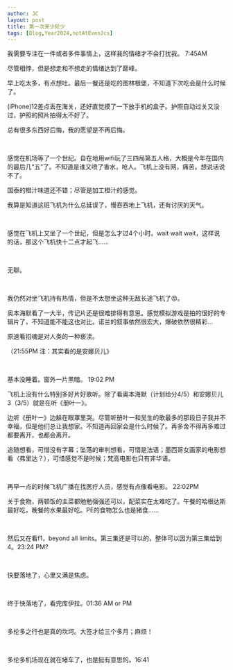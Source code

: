 ```yaml
---
author: JC
layout: post
title: 第一次来少轮少
tags: [Blog,Year2024,notAtEvenJcs]
---
```


我需要专注在一件或者多件事情上，这样我的情绪才不会打扰我。 7:45AM

尽管相悖，但是想走和不想走的情绪达到了巅峰。

早上吃太多，有点想吐。最后一餐还是吃的图林根堡，不知道下次吃会是什么时候了。

(iPhone)12差点丢在海关，还好直觉摸了一下放手机的盒子。护照自动过关又没过，护照的照片拍得太不好了。

总有很多东西好后悔，我的愿望是不再后悔。

<br>

感觉在机场等了一个世纪。自在地用wifi玩了三四局第五人格，大概是今年在国内的最后几“五”了。不知道是谁又喷了香水，呛人。飞机上没有网，痛苦。想说话说不了。 

国泰的橙汁味道还不错；尽管是加工橙汁的感觉。

我算是知道这班飞机为什么总延误了，慢吞吞地上飞机，还有讨厌的天气。

<br>

感觉在飞机上又坐了一个世纪，但是怎么才过4个小时。wait wait wait，这样说的话，那这个飞机快十二点才起飞…… 

<br>

无聊。

<br>

我仍然对坐飞机持有热情，但是不太想坐这种无敌长途飞机了😡。

奥本海默看了一大半，传记片还是很难排得有意思。感觉模拟游戏是拍的很好的专辑片了，不知道能不能这也对比。诺兰的叙事依然很宏大，爆破依然很精彩…

原速看招魂是对人类的一种亵渎。

（21:55PM 注：其实看的是安娜贝儿》

<br>

基本没睡着。窗外一片黑暗。 19:02 PM

飞机上没有什么特别多好片好歌听。除了看奥本海默（计划给分4/5）和安娜贝儿3（3/5）就是在听《册叶一》。

边听《册叶一》边躲在眼罩里哭。尽管听册叶一和吴生的歌最多的那段日子我并不幸福，但是他们总让我想家。不知道再回家会是什么时候了。再多舍不得再多难过都要离开，也都会离开。

追随想看，可惜没有字幕；坠落的审判想看，可惜是法语；墨西哥女画家的电影想看（弗里达？），可惜感觉不是时候；梵高电影也只有非华语。

<br>

再早一点的时候飞机广播在找医疗人员，感觉有点像看电影。 22:02PM

关于食物，两顿饭的主菜都勉勉强强还可以，配菜实在太难吃了。午餐的哈根达斯最好吃，晚餐的水果最好吃。PE的食物怎么也是猪食……

<br>

然后又在看f1，beyond all limits。第三集还是可以的，整体可以因为第三集给到4。23:24 PM?

<br>

快要落地了，心里又满是焦虑。

<br>

终于快落地了，看完库伊拉。01:36 AM or PM

<br>

多伦多之行也是真的坎坷。大签才给三个多月；麻烦！

<br>

多伦多机场现在就在堵车了，也是挺有意思的。16:41

